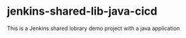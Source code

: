 # jenkins-shared-lib-java-cicd
This is a Jenkins shared lobrary demo project with a java application

